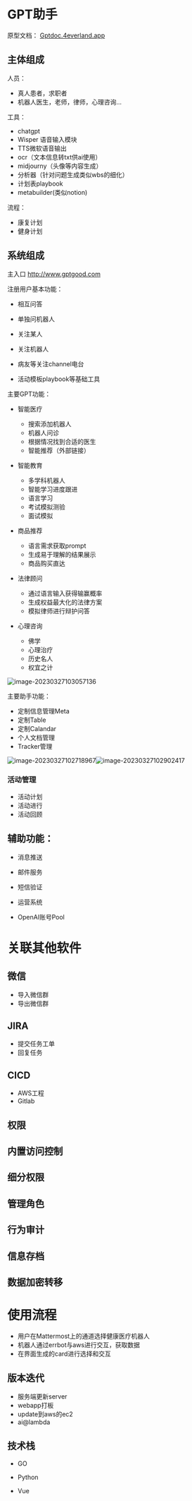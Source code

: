# GPT助手

原型文档： [Gptdoc.4everland.app](https://gptdoc.4everland.app/#/zh-cn/design/gpt)



## 主体组成

人员： 

- 真人患者，求职者
- 机器人医生，老师，律师，心理咨询...

工具：

- chatgpt
- Wisper 语音输入模块
- TTS微软语音输出
- ocr（文本信息转txt供ai使用）
- midjourny（头像等内容生成）
- 分析器（针对问题生成类似wbs的细化）
- 计划表playbook
- metabuilder(类似notion)

流程：

-  康复计划
- 健身计划



## 系统组成

主入口 http://www.gptgood.com

注册用户基本功能：

- 相互问答

- 单独问机器人

- 关注某人

- 关注机器人

- 病友等关注channel电台

- 活动模板playbook等基础工具

  

主要GPT功能：

- 智能医疗
  - 搜索添加机器人
  - 机器人问诊
  - 根据情况找到合适的医生
  - 智能推荐（外部链接）

- 智能教育
  - 多学科机器人
  - 智能学习进度跟进
  - 语言学习
  - 考试模拟测验
  - 面试模拟

- 商品推荐
  - 语言需求获取prompt
  - 生成易于理解的结果展示
  - 商品购买直达

- 法律顾问
  - 通过语言输入获得输赢概率
  - 生成权益最大化的法律方案
  - 模拟律师进行辩护问答

- 心理咨询
  - 佛学
  - 心理治疗
  - 历史名人
  - 权宜之计

![image-20230327103057136](C:\gptgood\gptdoc\zh-cn\images\image-20230327103057136.png)





主要助手功能：

- 定制信息管理Meta
- 定制Table
- 定制Calandar
- 个人文档管理
- Tracker管理



![image-20230327102718967](C:\gptgood\gptdoc\zh-cn\images\image-20230327102718967.png)![image-20230327102902417](C:\gptgood\gptdoc\zh-cn\images\image-20230327102902417.png)



### 活动管理

- 活动计划
- 活动进行
- 活动回顾





## 辅助功能：

- 消息推送

- 邮件服务

- 短信验证
- 运营系统
- OpenAI账号Pool



# 关联其他软件

## 微信

- 导入微信群
- 导出微信群

## JIRA

- 提交任务工单
- 回复任务

## CICD

- AWS工程
- Gitlab



##  权限

## 内置访问控制



## 细分权限



## 管理角色



## 行为审计



## 信息存档



## 数据加密转移





# 使用流程

- 用户在Mattermost上的通道选择健康医疗机器人
- 机器人通过errbot与aws进行交互，获取数据
- 在界面生成的card进行选择和交互



## 版本迭代

- 服务端更新server
- webapp打板
- update到aws的ec2
- ai@lambda



## 技术栈

- GO

- Python

- Vue
